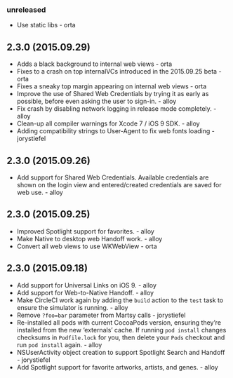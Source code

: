 ### unreleased

* Use static libs - orta


## 2.3.0 (2015.09.29)

* Adds a black background to internal web views - orta
* Fixes to a crash on top internalVCs introduced in the 2015.09.25 beta - orta
* Fixes a sneaky top margin appearing on internal web views - orta
* Improve the use of Shared Web Credentials by trying it as early as possible, before even asking the user to sign-in. - alloy
* Fix crash by disabling network logging in release mode completely. - alloy
* Clean-up all compiler warnings for Xcode 7 / iOS 9 SDK. - alloy
* Adding compatibility strings to User-Agent to fix web fonts loading - jorystiefel

## 2.3.0 (2015.09.26)

* Add support for Shared Web Credentials. Available credentials are shown on the login view and entered/created credentials are saved for web use. - alloy

## 2.3.0 (2015.09.25)

* Improved Spotlight support for favorites. - alloy
* Make Native to desktop web Handoff work. - alloy
* Convert all web views to use WKWebView - orta

## 2.3.0 (2015.09.18)

* Add support for Universal Links on iOS 9. - alloy
* Add support for Web-to-Native Handoff. - alloy
* Make CircleCI work again by adding the `build` action to the `test` task to ensure the simulator is running. - alloy
* Remove `?foo=bar` parameter from Martsy calls - jorystiefel
* Re-installed all pods with current CocoaPods version, ensuring they’re installed from the new ‘externals’ cache. If running `pod install` changes checksums in `Podfile.lock` for you, then delete your `Pods` checkout and run `pod install` again. - alloy
* NSUserActivity object creation to support Spotlight Search and Handoff - jorystiefel
* Add Spotlight support for favorite artworks, artists, and genes. - alloy
